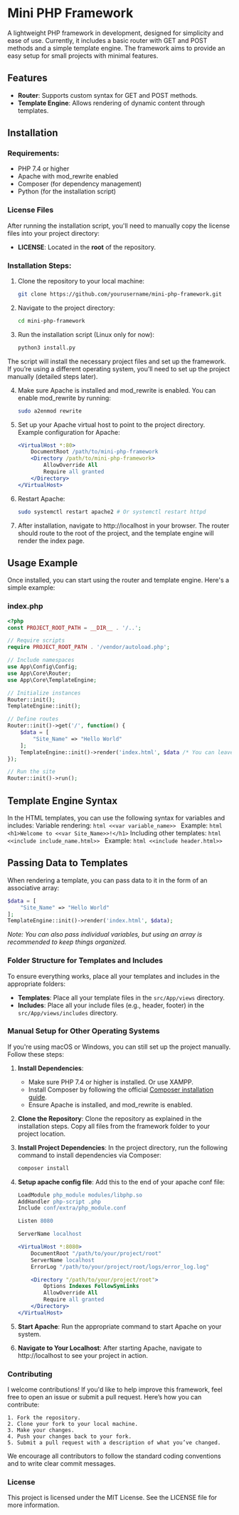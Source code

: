 # Mini PHP Framework

A lightweight PHP framework in development, designed for simplicity and ease of use. Currently, it includes a basic router with GET and POST methods and a simple template engine. The framework aims to provide an easy setup for small projects with minimal features.

## Features

- **Router**: Supports custom syntax for GET and POST methods.
- **Template Engine**: Allows rendering of dynamic content through templates.

## Installation

### Requirements:
- PHP 7.4 or higher
- Apache with mod_rewrite enabled
- Composer (for dependency management)
- Python (for the installation script)

### License Files
After running the installation script, you'll need to manually copy the license files into your project directory:
- **LICENSE**: Located in the **root** of the repository.

### Installation Steps:

1. Clone the repository to your local machine:
   ```bash
   git clone https://github.com/yourusername/mini-php-framework.git
   ```

2. Navigate to the project directory:
    ```bash
    cd mini-php-framework
    ```

3. Run the installation script (Linux only for now):
    ```bash
    python3 install.py
    ```
The script will install the necessary project files and set up the framework. If you’re using a different operating system, you’ll need to set up the project manually (detailed steps later).

4. Make sure Apache is installed and mod_rewrite is enabled. You can enable mod_rewrite by running:
    ```bash
    sudo a2enmod rewrite
    ```

5. Set up your Apache virtual host to point to the project directory. Example configuration for Apache:
    ```apache
    <VirtualHost *:80>
        DocumentRoot /path/to/mini-php-framework
        <Directory /path/to/mini-php-framework>
            AllowOverride All
            Require all granted
        </Directory>
    </VirtualHost>
    ```

6. Restart Apache:
    ```bash
    sudo systemctl restart apache2 # Or systemctl restart httpd
    ```

7. After installation, navigate to http://localhost in your browser. The router should route to the root of the project, and the template engine will render the index page.

## Usage Example

Once installed, you can start using the router and template engine. Here's a simple example:

### index.php
```php
<?php
const PROJECT_ROOT_PATH = __DIR__ . '/..';

// Require scripts
require PROJECT_ROOT_PATH . '/vendor/autoload.php';

// Include namespaces
use App\Config\Config;
use App\Core\Router;
use App\Core\TemplateEngine;

// Initialize instances
Router::init();
TemplateEngine::init();

// Define routes
Router::init()->get('/', function() {
    $data = [
        "Site_Name" => "Hello World"
    ];
    TemplateEngine::init()->render('index.html', $data /* You can leave this blank if your page doesn't require it */);
});

// Run the site
Router::init()->run();
```
## Template Engine Syntax

In the HTML templates, you can use the following syntax for variables and includes:
    Variable rendering:
    ```html
    <<var variable_name>>
    ```
    Example:
    ```html
    <h1>Welcome to <<var Site_Name>>!</h1>```
    Including other templates:
    ```html
    <<include include_name.html>>
    ```
    Example:
    ```html
    <<include header.html>>
    ```

## Passing Data to Templates

When rendering a template, you can pass data to it in the form of an associative array:
```php
$data = [
    "Site_Name" => "Hello World"
];
TemplateEngine::init()->render('index.html', $data);
```

*Note: You can also pass individual variables, but using an array is recommended to keep things organized.*

### Folder Structure for Templates and Includes
To ensure everything works, place all your templates and includes in the appropriate folders:
- **Templates**: Place all your template files in the `src/App/views` directory.
- **Includes**: Place all your include files (e.g., header, footer) in the `src/App/views/includes` directory.

### Manual Setup for Other Operating Systems

If you're using macOS or Windows, you can still set up the project manually. Follow these steps:

1. **Install Dependencies**:
   - Make sure PHP 7.4 or higher is installed. Or use XAMPP.
   - Install Composer by following the official [Composer installation guide](https://getcomposer.org/download/).
   - Ensure Apache is installed, and mod_rewrite is enabled.
   
2. **Clone the Repository**:
   Clone the repository as explained in the installation steps. Copy all files from the framework folder to your project location.

3. **Install Project Dependencies**:
   In the project directory, run the following command to install dependencies via Composer:
   ```bash
   composer install
   ```

4. **Setup apache config file**:
    Add this to the end of your apache conf file:
    ```apache
    LoadModule php_module modules/libphp.so
    AddHandler php-script .php
    Include conf/extra/php_module.conf

    Listen 8080

    ServerName localhost

    <VirtualHost *:8080>
        DocumentRoot "/path/to/your/project/root"
        ServerName localhost
        ErrorLog "/path/to/your/project/root/logs/error_log.log"

        <Directory "/path/to/your/project/root">
            Options Indexes FollowSymLinks
            AllowOverride All
            Require all granted
        </Directory>
    </VirtualHost>
   ```

5. **Start Apache**:
    Run the appropriate command to start Apache on your system.

6. **Navigate to Your Localhost**:
    After starting Apache, navigate to http://localhost to see your project in action.

### Contributing
I welcome contributions! If you'd like to help improve this framework, feel free to open an issue or submit a pull request. Here’s how you can contribute:

    1. Fork the repository.
    2. Clone your fork to your local machine.
    3. Make your changes.
    4. Push your changes back to your fork.
    5. Submit a pull request with a description of what you’ve changed.

We encourage all contributors to follow the standard coding conventions and to write clear commit messages.

### License
This project is licensed under the MIT License. See the LICENSE file for more information.
